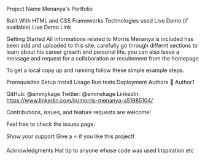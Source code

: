 Project Name
Menanya's Portfolio

Built With
HTML and CSS
Frameworks
Technologies used
Live Demo (if available)
Live Demo Link

Getting Started
All informations related to Morris Menanya is included has been add and uploaded to this site, carefully go through differnt sections to learn about his career growth and personal life. you can also leave a message and request for a collaboration or recuitement from the homepage


To get a local copy up and running follow these simple example steps.

Prerequisites
Setup
Install
Usage
Run tests
Deployment
Authors
👤 Author1

GitHub: @emmykage
Twitter: @emmekage
LinkedIn: https://www.linkedin.com/in/morris-menanya-a51985104/

Contributions, issues, and feature requests are welcome!

Feel free to check the issues page.

Show your support
Give a ⭐️ if you like this project!

Acknowledgments
Hat tip to anyone whose code was used
Inspiration
etc
